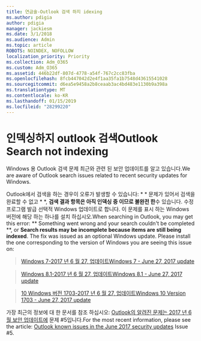 ```yaml
---
title: 연금술-Outlook 검색 하지 idexing
ms.author: pdigia
author: pdigia
manager: jackiesm
ms.date: 3/1/2018
ms.audience: Admin
ms.topic: article
ROBOTS: NOINDEX, NOFOLLOW
localization_priority: Priority
ms.collection: Adm_O365
ms.custom: Adm_O365
ms.assetid: 446b22df-807d-4778-a54f-767c2cc83fba
ms.openlocfilehash: 8fcb447042d2e4f1aa35fa1b7548d43615541028
ms.sourcegitcommit: d6ea5e9458a2b8ceaab3ac4bd483e1130b9a398a
ms.translationtype: MT
ms.contentlocale: ko-KR
ms.lasthandoff: 01/15/2019
ms.locfileid: "28299220"
---
```

# <a name="outlook-search-not-indexing"></a><span data-ttu-id="87405-102">인덱싱하지 outlook 검색</span><span class="sxs-lookup"><span data-stu-id="87405-102">Outlook Search not indexing</span></span>

<span data-ttu-id="87405-103">Windows 용 Outlook 검색 문제 최근와 관련 된 보안 업데이트를 알고 있습니다.</span><span class="sxs-lookup"><span data-stu-id="87405-103">We are aware of Outlook search issues related to recent security updates for Windows.</span></span>
  
<span data-ttu-id="87405-p101">Outlook에서 검색을 하는 경우이 오류가 발생할 수 있습니다: \* \* 문제가 있어서 검색을 완료할 수 없고 \* \*, **검색 결과 항목은 아직 인덱싱 중 이므로 불완전 한**수 있습니다. 수정 프로그램 발급 선택적 Windows 업데이트로 합니다. 이 문제를 표시 하는 Windows 버전에 해당 하는 하나를 설치 하십시오.</span><span class="sxs-lookup"><span data-stu-id="87405-p101">When searching in Outlook, you may get this error: \*\* Something went wrong and your search couldn't be completed \*\*, or **Search results may be incomplete because items are still being indexed**. The fix was issued as an optional Windows update. Please install the one corresponding to the version of Windows you are seeing this issue on:</span></span> 
  
> [<span data-ttu-id="87405-107">Windows 7-2017 년 6 월 27, 업데이트</span><span class="sxs-lookup"><span data-stu-id="87405-107">Windows 7 - June 27, 2017 update</span></span>](https://support.office.com/article/https://support.microsoft.com/kb/4022168.aspx)
    
> [<span data-ttu-id="87405-108">Windows 8.1-2017 년 6 월 27, 업데이트</span><span class="sxs-lookup"><span data-stu-id="87405-108">Windows 8.1 - June 27, 2017 update</span></span>](https://support.office.com/article/https://support.microsoft.com/kb/4022720.aspx)
    
> [<span data-ttu-id="87405-109">10 Windows 버전 1703-2017 년 6 월 27, 업데이트</span><span class="sxs-lookup"><span data-stu-id="87405-109">Windows 10 Version 1703 - June 27, 2017 update</span></span>](https://support.office.com/article/https://support.microsoft.com/kb/4022716.aspx)
    
<span data-ttu-id="87405-110">가장 최근의 정보에 대 한 문서를 참조 하십시오: [Outlook의 알려진 문제는 2017 년 6 월 보안 업데이트에](https://support.office.com/article/https://support.office.com/en-us/article/Outlook-known-issues-in-the-June-2017-security-updates-3F6DBFFD-8505-492D-B19F-B3B89369ED9B.aspx) 문제 #5입니다.</span><span class="sxs-lookup"><span data-stu-id="87405-110">For the most recent information, please see the article: [Outlook known issues in the June 2017 security updates](https://support.office.com/article/https://support.office.com/en-us/article/Outlook-known-issues-in-the-June-2017-security-updates-3F6DBFFD-8505-492D-B19F-B3B89369ED9B.aspx) Issue #5.</span></span> 
  


